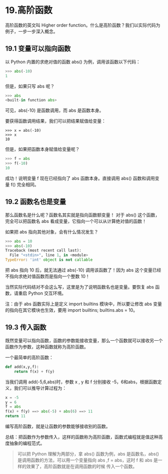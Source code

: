# 19.高阶函数

高阶函数的英文叫 Higher order function。什么是高阶函数？我们以实际代码为例子，一步一步深入概念。

## 19.1 变量可以指向函数

以 Python 内置的求绝对值的函数 abs() 为例，调用该函数以下代码：
````python
>>> abs(-10)
1
````

但是，如果只写 abs 呢？

````python
>>> abs
<built-in function abs>
````

可见，abs(-10) 是函数调用，而 abs 是函数本身。

要获得函数调用结果，我们可以把结果赋值给变量：
````pyton
>>> x = abs(-10)
>>> x
10
````

但是，如果把函数本身赋值给变量呢？

````python
>>> f = abs
>>> f(-10)
10
````
成功！说明变量 f 现在已经指向了 abs 函数本身。直接调用 abs() 函数和调用变量 f() 完全相同。

## 19.2 函数名也是变量

那么函数名是什么呢？函数名其实就是指向函数额变量！ 对于 abs() 这个函数，完全可以把函数名 abs 看成变量，它指向一个可以从计算绝对值的函数！

如果把 abs 指向其他对象，会有什么情况发生？

````python
>>> abs = 10
>>> abs(-10)
Traceback (most recent call last):
  File "<stdin>", line 1, in <module>
TypeError: 'int' object is not callable
````
把 abs 指向 10 后，就无法通过 abs(-10) 调用该函数了！因为 abs 这个变量已经不指向求绝对值函数而是指向一个整数 10！

当然实际代码结对不会这么写，这里是为了说明函数名也是变量。要恢复 abs 函数，请重启 Python 交互环境。

注：由于 abs 函数实际上是定义 import builtins 模块中，所以要让修改 abs 变量的指向在其它模块也生效，要用 import builtins; builtins.abs = 10。

## 19.3 传入函数

既然变量可以指向函数，函数的参数能接收变量，那么一个函数就可以接收另一个函数作为参数，这种函数就称为高阶函数。

一个最简单的高阶函数：

````python
def add(x,y,f):
    return f(x) + f(y)
````

当我们调用 add(-5,6,abs)时，参数 x , y 和 f 分别接收 -5，6和abs，根据函数定义，我们可以推导计算过程为：

````python
x = -5
y = 6
f = abs
f(x) + f(y) ==> abs(-5) + abs(6) ==> 11
return 11
````

编写高阶函数，就是让函数的参数能够接收别的函数。

总结：把函数作为参数传入，这样的函数称为高阶函数，函数式编程就是值这种高度抽象的编程范式。


> 可以把 Python 理解为两部分，拿 abs() 函数为例，abs 是函数名，abs() 是调用函数的方法，可以用一个变量指向 abs ,f = abs，这时 f 和 abs 是一样的效果了，高阶函数就是在调用函数的时候 传入一个函数。
